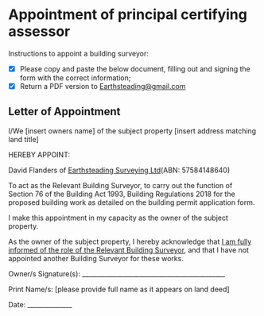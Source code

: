 # Appointment of principal certifying assessor

Instructions to appoint a building surveyor:
  - [x] Please copy and paste the below document, filling out and signing the form with the correct information;
  - [x] Return a PDF version to Earthsteading@gmail.com

## Letter of Appointment 

I/We [insert owners name] of the subject property [insert address matching land title]

HEREBY APPOINT:

David Flanders of [Earthsteading Surveying Ltd](https://github.com/earthsteading/wominjeka)(ABN: 57584148640)

To act as the Relevant Building Surveyor, to carry out the function of Section 76 of the Building Act 1993, Building Regulations 2018 for the proposed building work as detailed on the building permit application form.  

I make this appointment in my capacity as the owner of the subject property.         

As the owner of the subject property, I hereby acknowledge that [I am fully informed of the role of the Relevant Building Surveyor](https://github.com/earthsteading/contracting-procedures), and that I have not appointed another Building Surveyor for these works. 
  
Owner/s Signature(s): _____________________________________________    

Print Name/s: [please provide full name as it appears on land deed]

Date: ______________
